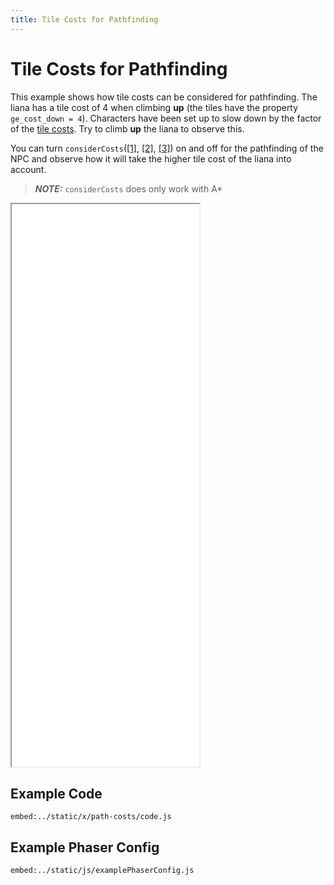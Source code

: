```yaml
---
title: Tile Costs for Pathfinding
---
```


# Tile Costs for Pathfinding

This example shows how tile costs can be considered for pathfinding. The liana has a tile cost of 4 when climbing **up** (the tiles have the property `ge_cost_down = 4`).
Characters have been set up to slow down by the factor of the [tile costs][tile-costs]. Try to climb **up** the liana to observe this.

You can turn `considerCosts`([[1]][consider-costs], [[2]][move-to-consider-costs], [[3]][follow-consider-costs]) on and off for the pathfinding of the NPC and observe how it will take the higher tile cost of the liana into account.

> **_NOTE:_** `considerCosts` does only work with A\*

<iframe style="height: 900px" scrolling="no" src="../../x/path-costs"></iframe>

## Example Code

`embed:../static/x/path-costs/code.js`

## Example Phaser Config

`embed:../static/js/examplePhaserConfig.js`

[consider-costs]: ../../api/interfaces/PathfindingOptions.html#considerCosts
[move-to-consider-costs]: ../../api/interfaces/MoveToConfig.html#considerCosts
[follow-consider-costs]: ../../api/interfaces/FollowOptions.html#considerCosts
[tile-costs]: ../../p/tile-properties#pathfinding-costs
